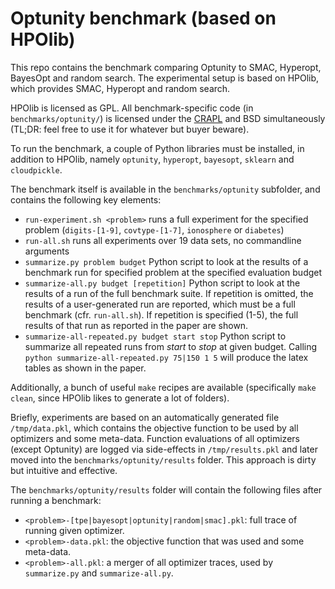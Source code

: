 Optunity benchmark (based on HPOlib)
==========================================

This repo contains the benchmark comparing Optunity to SMAC, Hyperopt, BayesOpt and random search.
The experimental setup is based on HPOlib, which provides SMAC, Hyperopt and random search.

HPOlib is licensed as GPL. All benchmark-specific code (in `benchmarks/optunity/`) is licensed under the [CRAPL](http://matt.might.net/articles/crapl/) and BSD simultaneously (TL;DR: feel free to use it for whatever but buyer beware).

To run the benchmark, a couple of Python libraries must be installed, in addition to HPOlib, 
namely `optunity`, `hyperopt`, `bayesopt`, `sklearn` and `cloudpickle`.

The benchmark itself is available in the `benchmarks/optunity` subfolder, and contains the following key elements:

- `run-experiment.sh <problem>` runs a full experiment for the specified problem (`digits-[1-9]`, `covtype-[1-7]`, `ionosphere` or `diabetes`)
- `run-all.sh` runs all experiments over 19 data sets, no commandline arguments
- `summarize.py problem budget` Python script to look at the results of a benchmark run for specified problem at the specified evaluation budget
- `summarize-all.py budget [repetition]` Python script to look at the results of a run of the full benchmark suite. 
    If repetition is omitted, the results of a user-generated run are reported, which must be a full benchmark (cfr. `run-all.sh`).
    If repetition is specified (1-5), the full results of that run as reported in the paper are shown.
- `summarize-all-repeated.py budget start stop` Python script to summarize all repeated runs from *start* to *stop* at given budget. 
    Calling `python summarize-all-repeated.py 75|150 1 5` will produce the latex tables as shown in the paper.

Additionally, a bunch of useful `make` recipes are available (specifically `make clean`, since HPOlib likes to generate a lot of folders).

Briefly, experiments are based on an automatically generated file `/tmp/data.pkl`, 
which contains the objective function to be used by all optimizers and some meta-data.
Function evaluations of all optimizers (except Optunity) are logged via side-effects in `/tmp/results.pkl` and later 
moved into the `benchmarks/optunity/results` folder. This approach is dirty but intuitive and effective.

The `benchmarks/optunity/results` folder will contain the following files after running a benchmark:

- `<problem>-[tpe|bayesopt|optunity|random|smac].pkl`: full trace of running given optimizer.
- `<problem>-data.pkl`: the objective function that was used and some meta-data.
- `<problem>-all.pkl`: a merger of all optimizer traces, used by `summarize.py` and `summarize-all.py`.
